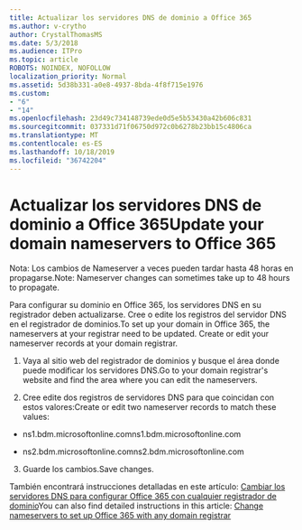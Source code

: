 ```yaml
---
title: Actualizar los servidores DNS de dominio a Office 365
ms.author: v-crytho
author: CrystalThomasMS
ms.date: 5/3/2018
ms.audience: ITPro
ms.topic: article
ROBOTS: NOINDEX, NOFOLLOW
localization_priority: Normal
ms.assetid: 5d38b331-a0e8-4937-8bda-4f8f715e1976
ms.custom:
- "6"
- "14"
ms.openlocfilehash: 23d49c734148739ede0d5e5b53430a42b606c831
ms.sourcegitcommit: 037331d71f06750d972c0b6278b23bb15c4806ca
ms.translationtype: MT
ms.contentlocale: es-ES
ms.lasthandoff: 10/18/2019
ms.locfileid: "36742204"
---
```

# <a name="update-your-domain-nameservers-to-office-365"></a><span data-ttu-id="ed3b5-102">Actualizar los servidores DNS de dominio a Office 365</span><span class="sxs-lookup"><span data-stu-id="ed3b5-102">Update your domain nameservers to Office 365</span></span>

<span data-ttu-id="ed3b5-103">Nota: Los cambios de Nameserver a veces pueden tardar hasta 48 horas en propagarse.</span><span class="sxs-lookup"><span data-stu-id="ed3b5-103">Note: Nameserver changes can sometimes take up to 48 hours to propagate.</span></span>
  
<span data-ttu-id="ed3b5-p101">Para configurar su dominio en Office 365, los servidores DNS en su registrador deben actualizarse. Cree o edite los registros del servidor DNS en el registrador de dominios.</span><span class="sxs-lookup"><span data-stu-id="ed3b5-p101">To set up your domain in Office 365, the nameservers at your registrar need to be updated. Create or edit your nameserver records at your domain registrar.</span></span>
  
1. <span data-ttu-id="ed3b5-106">Vaya al sitio web del registrador de dominios y busque el área donde puede modificar los servidores DNS.</span><span class="sxs-lookup"><span data-stu-id="ed3b5-106">Go to your domain registrar's website and find the area where you can edit the nameservers.</span></span>

2. <span data-ttu-id="ed3b5-107">Cree edite dos registros de servidores DNS para que coincidan con estos valores:</span><span class="sxs-lookup"><span data-stu-id="ed3b5-107">Create or edit two nameserver records to match these values:</span></span>

  - <span data-ttu-id="ed3b5-108">ns1.bdm.microsoftonline.com</span><span class="sxs-lookup"><span data-stu-id="ed3b5-108">ns1.bdm.microsoftonline.com</span></span>

  - <span data-ttu-id="ed3b5-109">ns2.bdm.microsoftonline.com</span><span class="sxs-lookup"><span data-stu-id="ed3b5-109">ns2.bdm.microsoftonline.com</span></span>

3. <span data-ttu-id="ed3b5-110">Guarde los cambios.</span><span class="sxs-lookup"><span data-stu-id="ed3b5-110">Save changes.</span></span>

<span data-ttu-id="ed3b5-111">También encontrará instrucciones detalladas en este artículo: [Cambiar los servidores DNS para configurar Office 365 con cualquier registrador de dominio](https://docs.microsoft.com/office365/admin/get-help-with-domains/change-nameservers-at-any-domain-registrar)</span><span class="sxs-lookup"><span data-stu-id="ed3b5-111">You can also find detailed instructions in this article: [Change nameservers to set up Office 365 with any domain registrar](https://docs.microsoft.com/office365/admin/get-help-with-domains/change-nameservers-at-any-domain-registrar)</span></span>
  